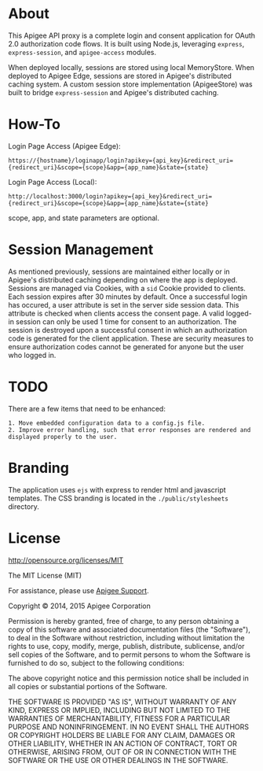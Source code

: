 # About

This Apigee API proxy is a complete login and consent application for OAuth 2.0 authorization code flows.  It is built using Node.js, leveraging `express`, `express-session`, and `apigee-access` modules.

When deployed locally, sessions are stored using local MemoryStore.  When deployed to Apigee Edge, sessions are stored in Apigee's distributed caching system. A custom session store implementation (ApigeeStore) was built to bridge `express-session` and Apigee's distributed caching.

# How-To

Login Page Access (Apigee Edge):

    https://{hostname}/loginapp/login?apikey={api_key}&redirect_uri={redirect_uri}&scope={scope}&app={app_name}&state={state}

Login Page Access (Local):

    http://localhost:3000/login?apikey={api_key}&redirect_uri={redirect_uri}&scope={scope}&app={app_name}&state={state}

scope, app, and state parameters are optional.

# Session Management

As mentioned previously, sessions are maintained either locally or in Apigee's distributed caching depending on where the app is deployed.  Sessions are managed via Cookies, with a `sid` Cookie provided to clients.  Each session expires after 30 minutes by default.  Once a successful login has occured, a user attribute is set in the server side session data.  This attribute is checked when clients access the consent page.  A valid logged-in session can only be used 1 time for consent to an authorization.  The session is destroyed upon a successful consent in which an authorization code is generated for the client application.  These are security measures to ensure authorization codes cannot be generated for anyone but the user who logged in.


# TODO

There are a few items that need to be enhanced:

    1. Move embedded configuration data to a config.js file.
    2. Improve error handling, such that error responses are rendered and displayed properly to the user.


# Branding

The application uses `ejs` with express to render html and javascript templates.  The CSS branding is located in the `./public/stylesheets` directory.

# License

<http://opensource.org/licenses/MIT>

The MIT License (MIT)

For assistance, please use [Apigee Support](https://community.apigee.com/content/apigee-customer-support).

Copyright © 2014, 2015 Apigee Corporation

Permission is hereby granted, free of charge, to any person obtaining a copy
of this software and associated documentation files (the "Software"), to deal
in the Software without restriction, including without limitation the rights
to use, copy, modify, merge, publish, distribute, sublicense, and/or sell
copies of the Software, and to permit persons to whom the Software is
furnished to do so, subject to the following conditions:

The above copyright notice and this permission notice shall be included in
all copies or substantial portions of the Software.

THE SOFTWARE IS PROVIDED "AS IS", WITHOUT WARRANTY OF ANY KIND, EXPRESS OR
IMPLIED, INCLUDING BUT NOT LIMITED TO THE WARRANTIES OF MERCHANTABILITY,
FITNESS FOR A PARTICULAR PURPOSE AND NONINFRINGEMENT. IN NO EVENT SHALL THE
AUTHORS OR COPYRIGHT HOLDERS BE LIABLE FOR ANY CLAIM, DAMAGES OR OTHER
LIABILITY, WHETHER IN AN ACTION OF CONTRACT, TORT OR OTHERWISE, ARISING FROM,
OUT OF OR IN CONNECTION WITH THE SOFTWARE OR THE USE OR OTHER DEALINGS IN
THE SOFTWARE.
